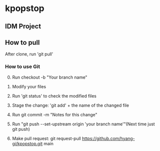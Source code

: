 # kpopstop

## IDM Project

## How to pull
After clone, run 'git pull'

### How to use Git
0. Run checkout -b "Your branch name"

1. Modify your files
2. Run 'git status' to check the modified files
3. Stage the change: 'git add' + the name of the changed file
4. Run git commit -m "Notes for this change"
5. Run "git push --set-upstream origin 'your branch name'"(Next time just git push)
6. Make pull request: git request-pull https://github.com/hyang-gi/kpopstop.git main


